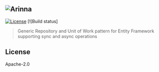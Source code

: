 ## ![Arinna](http://i.imgur.com/zw8UdFp.png)

[![License](https://img.shields.io/badge/License-Apache%202.0-blue.svg)](https://opensource.org/licenses/Apache-2.0) [![Build status]


> Generic Repository and Unit of Work pattern for Entity Framework supporting sync and async operations

## License

Apache-2.0
